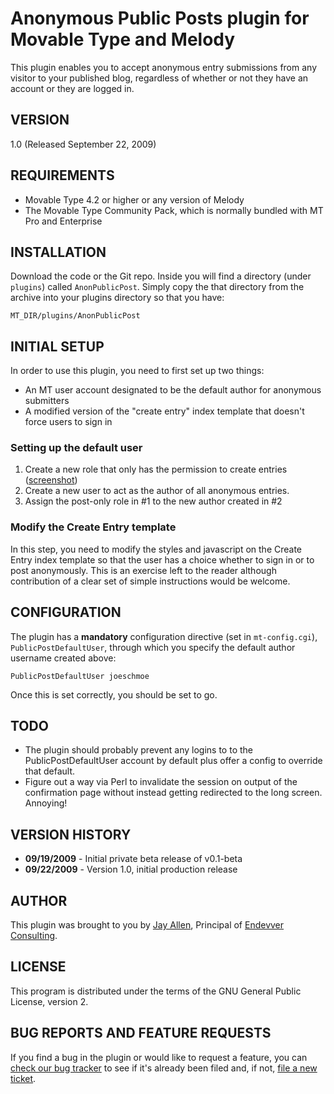 # Anonymous Public Posts plugin for Movable Type and Melody #

This plugin enables you to accept anonymous entry submissions from any visitor to your published blog, regardless of whether or not they have an account or they are logged in.

## VERSION ##

1.0 (Released September 22, 2009)

## REQUIREMENTS ##

* Movable Type 4.2 or higher or any version of Melody
* The Movable Type Community Pack, which is normally bundled with MT Pro and Enterprise

## INSTALLATION ##

Download the code or the Git repo. Inside you will find a directory (under `plugins`) called `AnonPublicPost`. Simply copy the that directory from the archive into your plugins directory so that you have:

    MT_DIR/plugins/AnonPublicPost

## INITIAL SETUP ##

In order to use this plugin, you need to first set up two things:

* An MT user account designated to be the default author for anonymous submitters
* A modified version of the "create entry" index template that doesn't force users to sign in

### Setting up the default user ###

1. Create a new role that only has the permission to create entries ([screenshot](http://emberapp.com/jayallen/images/post-only-role-for-anonymous-public-post-plug))
2. Create a new user to act as the author of all anonymous entries.
3. Assign the post-only role in #1 to the new author created in #2

### Modify the Create Entry template ###

In this step, you need to modify the styles and javascript on the Create Entry index template so that the user has a choice whether to sign in or to post anonymously.  This is an exercise left to the reader although contribution of a clear set of simple instructions would be welcome.
 
## CONFIGURATION ##

The plugin has a **mandatory** configuration directive (set in `mt-config.cgi`), `PublicPostDefaultUser`, through which you  specify the default author username created above:

    PublicPostDefaultUser joeschmoe

Once this is set correctly, you should be set to go.

## TODO ##

* The plugin should probably prevent any logins to to the PublicPostDefaultUser account by default plus offer a config to override that default.
* Figure out a way via Perl to invalidate the session on output of the confirmation page without instead getting redirected to the long screen.  Annoying!

## VERSION HISTORY ##

* **09/19/2009** - Initial private beta release of v0.1-beta
* **09/22/2009** - Version 1.0, initial production release

## AUTHOR ##

This plugin was brought to you by [Jay Allen][], Principal of [Endevver Consulting][].

## LICENSE ##

This program is distributed under the terms of the GNU General Public License, version 2.

## BUG REPORTS AND FEATURE REQUESTS ##

If you find a bug in the plugin or would like to request a feature, you can [check our bug tracker](https://endevver.lighthouseapp.com/projects/37823-anonymous-public-posts/tickets) to see if it's already been filed and, if not, [file a new ticket](https://endevver.lighthouseapp.com/projects/37823-anonymous-public-posts/tickets/new).

[Movable Type]: http://movabletype.org
[Melody]: http://openmelody.org
[Jay Allen]: http://jayallen.org
[Endevver Consulting]: http://endevver.com
